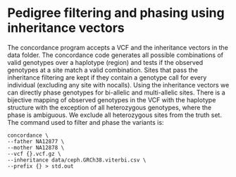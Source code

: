 # Pedigree filtering and phasing using inheritance vectors

 The concordance program accepts a VCF and the inheritance vectors in the data folder. The concordance code generates all possible combinations of valid genotypes over a haplotype (region) and tests if the observed genotypes at a site match a valid combination. Sites that pass the inheritance filtering are kept if they contain a genotype call for every individual (excluding any site with nocalls). Using the inheritance vectors we can directly phase genotypes for bi-allelic and multi-allelic sites. There is a bijective mapping of observed genotypes in the VCF with the haplotype structure with the exception of all heterozygous genotypes, where the phase is ambiguous. We exclude all heterozygous sites from the truth set. The command used to filter and phase the variants is:

```
concordance \
--father NA12877 \
--mother NA12878 \
--vcf {}.vcf.gz \
--inheritance data/ceph.GRCh38.viterbi.csv \
--prefix {} > std.out
```
